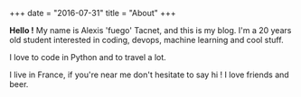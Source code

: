 +++
date = "2016-07-31"
title = "About"
+++

**Hello !** My name is Alexis 'fuego' Tacnet, and this is my blog. I'm a 20 years old student
interested in coding, devops, machine learning and cool stuff.

I love to code in Python and to travel a lot.

I live in France, if you're near me don't hesitate to say hi ! I love friends and beer.